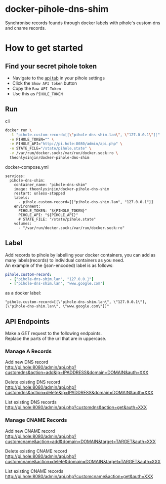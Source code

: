 # docker-pihole-dns-shim
Synchronise records founds through docker labels with pihole's custom dns and cname records.  
# How to get started
## Find your secret pihole token
- Navigate to the [api tab](http://pi.hole:8080/admin/settings.php?tab=api) in your pihole settings
- Click the `Show API token` button
- Copy the `Raw API Token`
- Use this as `PIHOLE_TOKEN`

## Run
cli
```bash
docker run \
  -l "pihole.custom-record=[[\"pihole-dns-shim.lan\", \"127.0.0.1\"]]" \
  -e PIHOLE_TOKEN="" \
  -e PIHOLE_API="http://pi.hole:8080/admin/api.php" \
  -e STATE_FILE="/state/pihole.state" \
  -v /var/run/docker.sock:/var/run/docker.sock:ro \
  theonlysinjin/docker-pihole-dns-shim
```
docker-compose.yml
```docker
services:
  pihole-dns-shim:
    container_name: "pihole-dns-shim"
    image: theonlysinjin/docker-pihole-dns-shim
    restart: unless-stopped
    labels:
      - pihole.custom-record=[["pihole-dns-shim.lan", "127.0.0.1"]]
    environment:
      PIHOLE_TOKEN: "${PIHOLE_TOKEN}"
      PIHOLE_API: "${PIHOLE_API}"
      # STATE_FILE: "/state/pihole.state"
    volumes:
      - "/var/run/docker.sock:/var/run/docker.sock:ro"
```
## Label
Add records to pihole by labelling your docker containers, you can add as many labels(records) to individual containers as you need.  
An example of the (json-encoded) label is as follows:
```yaml
pihole.custom-record:
  - ["pihole-dns-shim.lan", "127.0.0.1"]
  - ["pihole-dns-shim.lan", "www.google.com"]
```
as a docker label:
```
"pihole.custom-record=[[\"pihole-dns-shim.lan\", \"127.0.0.1\"], [\"pihole-dns-shim.lan\", \"www.google.com\"]]"
```

## API Endpoints
Make a _GET_ request to the following endpoints.  
Replace the parts of the url that are in uppercase.
### Manage A Records
Add new DNS record  
http://pi.hole:8080/admin/api.php?customdns&action=add&ip=IPADDRESS&domain=DOMAIN&auth=XXX

Delete existing DNS record  
http://pi.hole:8080/admin/api.php?customdns&action=delete&ip=IPADDRESS&domain=DOMAIN&auth=XXX

List existing DNS records  
http://pi.hole:8080/admin/api.php?customdns&action=get&auth=XXX

### Manage CNAME Records
Add new CNAME record  
http://pi.hole:8080/admin/api.php?customcname&action=add&domain=DOMAIN&target=TARGET&auth=XXX

Delete existing CNAME record  
http://pi.hole:8080/admin/api.php?customcname&action=delete&domain=DOMAIN&target=TARGET&auth=XXX

List existing CNAME records  
http://pi.hole:8080/admin/api.php?customcname&action=get&auth=XXX
